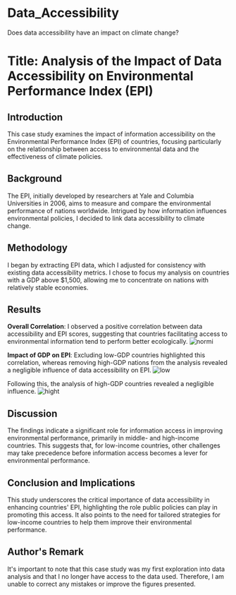# Data_Accessibility
Does data accessibility have an impact on climate change?

# Title: Analysis of the Impact of Data Accessibility on Environmental Performance Index (EPI)

## Introduction

This case study examines the impact of information accessibility on the Environmental Performance Index (EPI) of countries, focusing particularly on the relationship between access to environmental data and the effectiveness of climate policies.

## Background

The EPI, initially developed by researchers at Yale and Columbia Universities in 2006, aims to measure and compare the environmental performance of nations worldwide. Intrigued by how information influences environmental policies, I decided to link data accessibility to climate change.

## Methodology

I began by extracting EPI data, which I adjusted for consistency with existing data accessibility metrics. I chose to focus my analysis on countries with a GDP above $1,500, allowing me to concentrate on nations with relatively stable economies.

## Results

**Overall Correlation**: I observed a positive correlation between data accessibility and EPI scores, suggesting that countries facilitating access to environmental information tend to perform better ecologically.
![normi](https://github.com/Ryad-ht/Data_Accessibility/assets/125749863/88447f5d-c86a-44fe-b664-3dddc6eca915)


**Impact of GDP on EPI**: Excluding low-GDP countries highlighted this correlation, whereas removing high-GDP nations from the analysis revealed a negligible influence of data accessibility on EPI.
![low](https://github.com/Ryad-ht/Data_Accessibility/assets/125749863/9e15874b-4b6b-4357-abe7-0118412f805a)



Following this, the analysis of high-GDP countries revealed a negligible influence.
![hight](https://github.com/Ryad-ht/Data_Accessibility/assets/125749863/5893cf65-5ce6-4f66-ae42-f226d82c7300)

## Discussion

The findings indicate a significant role for information access in improving environmental performance, primarily in middle- and high-income countries. This suggests that, for low-income countries, other challenges may take precedence before information access becomes a lever for environmental performance.

## Conclusion and Implications

This study underscores the critical importance of data accessibility in enhancing countries' EPI, highlighting the role public policies can play in promoting this access. It also points to the need for tailored strategies for low-income countries to help them improve their environmental performance.



## Author's Remark

It's important to note that this case study was my first exploration into data analysis and that I no longer have access to the data used. Therefore, I am unable to correct any mistakes or improve the figures presented.

